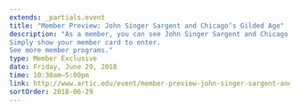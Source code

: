 ```yaml
---
extends: _partials.event
title: "Member Preview: John Singer Sargent and Chicago’s Gilded Age"
description: "As a member, you can see John Singer Sargent and Chicago’s Gilded Age—featuring approximately 100 objects by the beloved artist and others in his circle—before it opens to the public. 
Simply show your member card to enter.
See more member programs."
type: Member Exclusive
date: Friday, June 29, 2018
time: 10:30am–5:00pm
link: http://www.artic.edu/event/member-preview-john-singer-sargent-and-chicago-s-gilded-age-0
sortOrder: 2018-06-29
---
```

